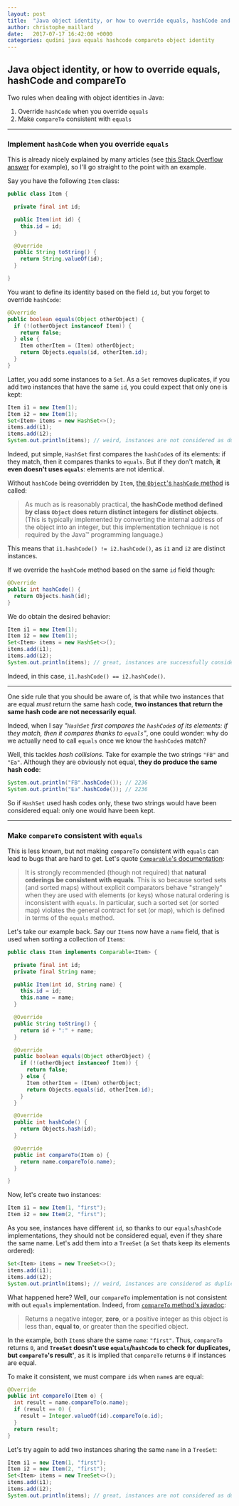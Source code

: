 ```yaml
---
layout: post
title:  "Java object identity, or how to override equals, hashCode and compareTo"
author: christophe_maillard
date:   2017-07-17 16:42:00 +0000
categories: qudini java equals hashcode compareto object identity
---
```

## Java object identity, or how to override equals, hashCode and compareTo

Two rules when dealing with object identities in Java:

1. Override `hashCode` when you override `equals`
2. Make `compareTo` consistent with `equals`

---

### Implement `hashCode` when you override `equals`

This is already nicely explained by many articles (see [this Stack Overflow answer](https://stackoverflow.com/a/2265637/1225328) for example), so I'll go straight to the point with an example.

Say you have the following `Item` class:

```java
public class Item {

  private final int id;

  public Item(int id) {
    this.id = id;
  }

  @Override
  public String toString() {
    return String.valueOf(id);
  }

}
```

You want to define its identity based on the field `id`, but you forget to override `hashCode`:

```java
@Override
public boolean equals(Object otherObject) {
  if (!(otherObject instanceof Item)) {
    return false;
  } else {
    Item otherItem = (Item) otherObject;
    return Objects.equals(id, otherItem.id);
  }
}
```

Latter, you add some instances to a `Set`. As a `Set` removes duplicates, if you add two instances that have the same `id`, you could expect that only one is kept:

```java
Item i1 = new Item(1);
Item i2 = new Item(1);
Set<Item> items = new HashSet<>();
items.add(i1);
items.add(i2);
System.out.println(items); // weird, instances are not considered as duplicates: [1, 1]
```

Indeed, put simple, `HashSet` first compares the `hashCode`s of its elements: if they match, then it compares thanks to `equals`. But if they don't match, **it even doesn't uses `equals`**: elements are not identical.

Without `hashCode` being overridden by `Item`, [the `Object`'s `hashCode` method](https://docs.oracle.com/javase/8/docs/api/java/lang/Object.html#hashCode--) is called:

> As much as is reasonably practical, **the hashCode method defined by class `Object` does return distinct integers for distinct objects**. (This is typically implemented by converting the internal address of the object into an integer, but this implementation technique is not required by the Java™ programming language.)

This means that `i1.hashCode() != i2.hashCode()`, as `i1` and `i2` are distinct instances.

If we override the `hashCode` method based on the same `id` field though:

```java
@Override
public int hashCode() {
  return Objects.hash(id);
}
```

We do obtain the desired behavior:

```java
Item i1 = new Item(1);
Item i2 = new Item(1);
Set<Item> items = new HashSet<>();
items.add(i1);
items.add(i2);
System.out.println(items); // great, instances are successfully considered as duplicates: [1]
```

Indeed, in this case, `i1.hashCode() == i2.hashCode()`.

---

One side rule that you should be aware of, is that while two instances that are equal *must* return the same hash code, **two instances that return the same hash code are not necessarily equal**.

Indeed, when I say *"`HashSet` first compares the `hashCode`s of its elements: if they match, then it compares thanks to `equals`"*, one could wonder: why do we actually need to call `equals` once we know the `hashCode`s match?

Well, this tackles *hash collisions*. Take for example the two strings `"FB"` and `"Ea"`. Although they are obviously not equal, **they do produce the same hash code**:

```java
System.out.println("FB".hashCode()); // 2236
System.out.println("Ea".hashCode()); // 2236
```

So if `HashSet` used hash codes only, these two strings would have been considered equal: only one would have been kept.

---

### Make `compareTo` consistent with `equals`

This is less known, but not making `compareTo` consistent with `equals` can lead to bugs that are hard to get. Let's quote [`Comparable`'s documentation](https://docs.oracle.com/javase/8/docs/api/java/lang/Comparable.html):

> It is strongly recommended (though not required) that **natural orderings be consistent with equals**. This is so because sorted sets (and sorted maps) without explicit comparators behave "strangely" when they are used with elements (or keys) whose natural ordering is inconsistent with `equals`. In particular, such a sorted set (or sorted map) violates the general contract for set (or map), which is defined in terms of the `equals` method.

Let's take our example back. Say our `Item`s now have a `name` field, that is used when sorting a collection of `Item`s:

```java
public class Item implements Comparable<Item> {

  private final int id;
  private final String name;

  public Item(int id, String name) {
    this.id = id;
    this.name = name;
  }

  @Override
  public String toString() {
    return id + ":" + name;
  }

  @Override
  public boolean equals(Object otherObject) {
    if (!(otherObject instanceof Item)) {
      return false;
    } else {
      Item otherItem = (Item) otherObject;
      return Objects.equals(id, otherItem.id);
    }
  }

  @Override
  public int hashCode() {
    return Objects.hash(id);
  }

  @Override
  public int compareTo(Item o) {
    return name.compareTo(o.name);
  }

}
```

Now, let's create two instances:

```java
Item i1 = new Item(1, "first");
Item i2 = new Item(2, "first");
```

As you see, instances have different `id`, so thanks to our `equals`/`hashCode` implementations, they should not be considered equal, even if they share the same name. Let's add them into a `TreeSet` (a `Set` thats keep its elements ordered):

```java
Set<Item> items = new TreeSet<>();
items.add(i1);
items.add(i2);
System.out.println(items); // weird, instances are considered as duplicates: [1:first]
```

What happened here? Well, our `compareTo` implementation is not consistent with out `equals` implementation. Indeed, from [`compareTo` method's javadoc](https://docs.oracle.com/javase/8/docs/api/java/lang/Comparable.html#compareTo-T-):

> Returns a negative integer, **zero**, or a positive integer as this object is less than, **equal to**, or greater than the specified object.

In the example, both `Item`s share the same `name`: `"first"`. Thus, `compareTo` returns `0`, and **`TreeSet` doesn't use `equals`/`hashCode` to check for duplicates, but `compareTo`'s result'**, as it is implied that `compareTo` returns `0` if instances are equal.

To make it consistent, we must compare `id`s when `name`s are equal:

```java
@Override
public int compareTo(Item o) {
  int result = name.compareTo(o.name);
  if (result == 0) {
    result = Integer.valueOf(id).compareTo(o.id);
  }
  return result;
}
```

Let's try again to add two instances sharing the same `name` in a `TreeSet`:

```java
Item i1 = new Item(1, "first");
Item i2 = new Item(2, "first");
Set<Item> items = new TreeSet<>();
items.add(i1);
items.add(i2);
System.out.println(items); // great, instances are not considered as duplicated: [1:first, 2:first]
```
